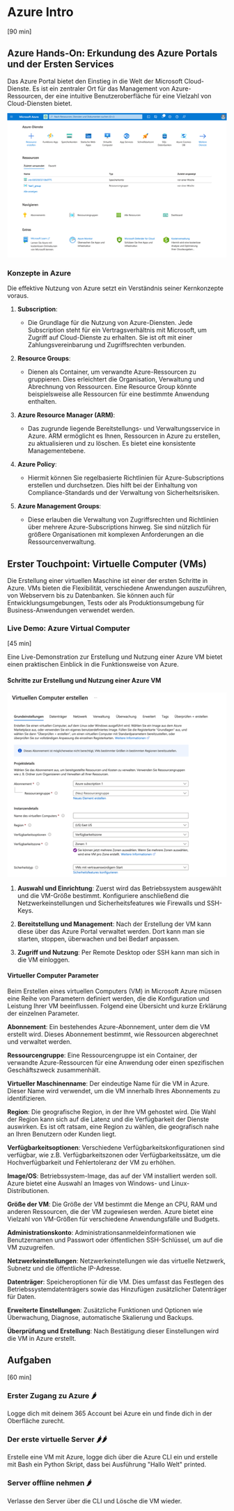 # Azure Intro
[90 min]

## Azure Hands-On: Erkundung des Azure Portals und der Ersten Services
Das Azure Portal bietet den Einstieg in die Welt der Microsoft Cloud-Dienste. Es ist ein zentraler Ort für das Management von Azure-Ressourcen, der eine intuitive Benutzeroberfläche für eine Vielzahl von Cloud-Diensten bietet.

![Azure Home Portal](../../images/azure_home.png)

### Konzepte in Azure

Die effektive Nutzung von Azure setzt ein Verständnis seiner Kernkonzepte voraus.

1. **Subscription**: 
   - Die Grundlage für die Nutzung von Azure-Diensten. Jede Subscription steht für ein Vertragsverhältnis mit Microsoft, um Zugriff auf Cloud-Dienste zu erhalten. Sie ist oft mit einer Zahlungsvereinbarung und Zugriffsrechten verbunden.

2. **Resource Groups**: 
   - Dienen als Container, um verwandte Azure-Ressourcen zu gruppieren. Dies erleichtert die Organisation, Verwaltung und Abrechnung von Ressourcen. Eine Resource Group könnte beispielsweise alle Ressourcen für eine bestimmte Anwendung enthalten.

3. **Azure Resource Manager (ARM)**: 
   - Das zugrunde liegende Bereitstellungs- und Verwaltungsservice in Azure. ARM ermöglicht es Ihnen, Ressourcen in Azure zu erstellen, zu aktualisieren und zu löschen. Es bietet eine konsistente Managementebene.

4. **Azure Policy**: 
   - Hiermit können Sie regelbasierte Richtlinien für Azure-Subscriptions erstellen und durchsetzen. Dies hilft bei der Einhaltung von Compliance-Standards und der Verwaltung von Sicherheitsrisiken.

5. **Azure Management Groups**: 
   - Diese erlauben die Verwaltung von Zugriffsrechten und Richtlinien über mehrere Azure-Subscriptions hinweg. Sie sind nützlich für größere Organisationen mit komplexen Anforderungen an die Ressourcenverwaltung.

## Erster Touchpoint: Virtuelle Computer (VMs)
Die Erstellung einer virtuellen Maschine ist einer der ersten Schritte in Azure. VMs bieten die Flexibilität, verschiedene Anwendungen auszuführen, von Webservern bis zu Datenbanken. Sie können auch für Entwicklungsumgebungen, Tests oder als Produktionsumgebung für Business-Anwendungen verwendet werden.

### Live Demo: Azure Virtual Computer
[45 min]

Eine Live-Demonstration zur Erstellung und Nutzung einer Azure VM bietet einen praktischen Einblick in die Funktionsweise von Azure.

#### Schritte zur Erstellung und Nutzung einer Azure VM

![Erstellen eines virtuellen Computers](../../images/azure_vm.png)

1. **Auswahl und Einrichtung**: Zuerst wird das Betriebssystem ausgewählt und die VM-Größe bestimmt. Konfiguriere anschließend die Netzwerkeinstellungen und Sicherheitsfeatures wie Firewalls und SSH-Keys.

2. **Bereitstellung und Management**: Nach der Erstellung der VM kann diese über das Azure Portal verwaltet werden. Dort kann man sie starten, stoppen, überwachen und bei Bedarf anpassen.

3. **Zugriff und Nutzung**: Per Remote Desktop oder SSH kann man sich in die VM einloggen.

#### Virtueller Computer Parameter
Beim Erstellen eines virtuellen Computers (VM) in Microsoft Azure müssen eine Reihe von Parametern definiert werden, die die Konfiguration und Leistung Ihrer VM beeinflussen. Folgend eine Übersicht und kurze Erklärung der einzelnen Parameter.

**Abonnement**: Ein bestehendes Azure-Abonnement, unter dem die VM erstellt wird. Dieses Abonnement bestimmt, wie Ressourcen abgerechnet und verwaltet werden.

**Ressourcengruppe**: Eine Ressourcengruppe ist ein Container, der verwandte Azure-Ressourcen für eine Anwendung oder einen spezifischen Geschäftszweck zusammenhält.

**Virtueller Maschinenname**: Der eindeutige Name für die VM in Azure. Dieser Name wird verwendet, um die VM innerhalb Ihres Abonnements zu identifizieren.

**Region**: Die geografische Region, in der Ihre VM gehostet wird. Die Wahl der Region kann sich auf die Latenz und die Verfügbarkeit der Dienste auswirken. Es ist oft ratsam, eine Region zu wählen, die geografisch nahe an Ihren Benutzern oder Kunden liegt.

**Verfügbarkeitsoptionen**: Verschiedene Verfügbarkeitskonfigurationen sind verfügbar, wie z.B. Verfügbarkeitszonen oder Verfügbarkeitssätze, um die Hochverfügbarkeit und Fehlertoleranz der VM zu erhöhen.

**Image/OS**: Betriebssystem-Image, das auf der VM installiert werden soll. Azure bietet eine Auswahl an Images von Windows- und Linux-Distributionen.

**Größe der VM**: Die Größe der VM bestimmt die Menge an CPU, RAM und anderen Ressourcen, die der VM zugewiesen werden. Azure bietet eine Vielzahl von VM-Größen für verschiedene Anwendungsfälle und Budgets.

**Administrationskonto**: Administrationsanmeldeinformationen wie Benutzernamen und Passwort oder öffentlichen SSH-Schlüssel, um auf die VM zuzugreifen.

**Netzwerkeinstellungen**: Netzwerkeinstellungen wie das virtuelle Netzwerk, Subnetz und die öffentliche IP-Adresse.

**Datenträger**: Speicheroptionen für die VM. Dies umfasst das Festlegen des Betriebssystemdatenträgers sowie das Hinzufügen zusätzlicher Datenträger für Daten.

**Erweiterte Einstellungen**: Zusätzliche Funktionen und Optionen wie Überwachung, Diagnose, automatische Skalierung und Backups.

**Überprüfung und Erstellung**: Nach Bestätigung dieser Einstellungen wird die VM in Azure erstellt.


## Aufgaben
[60 min]

### Erster Zugang zu Azure 🌶️️
Logge dich mit deinem 365 Account bei Azure ein und finde dich in der Oberfläche zurecht.

### Der erste virtuelle Server 🌶️️🌶️️
Erstelle eine VM mit Azure, logge dich über die Azure CLI ein und erstelle mit Bash ein Python Skript, dass bei Ausführung "Hallo Welt" printed.

### Server offline nehmen 🌶️️
Verlasse den Server über die CLI und Lösche die VM wieder.